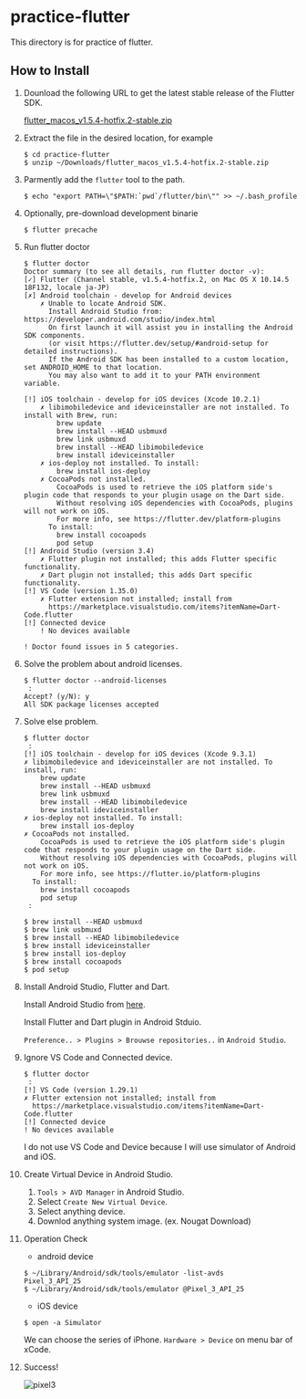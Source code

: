 # practice-flutter
This directory is for practice of flutter.

## How to Install

1. Dounload the following URL to get the latest stable release of the Flutter SDK.

    [flutter_macos_v1.5.4-hotfix.2-stable.zip](https://storage.googleapis.com/flutter_infra/releases/stable/macos/flutter_macos_v1.5.4-hotfix.2-stable.zip)

2. Extract the file in the desired location, for example
    ```
    $ cd practice-flutter
    $ unzip ~/Downloads/flutter_macos_v1.5.4-hotfix.2-stable.zip
    ```

3. Parmently add the ``flutter`` tool to the path.

    ```
    $ echo "export PATH=\"$PATH:`pwd`/flutter/bin\"" >> ~/.bash_profile
    ```

4. Optionally, pre-download development binarie

    ```
    $ flutter precache
    ```

5. Run flutter doctor

    ```
    $ flutter doctor
    Doctor summary (to see all details, run flutter doctor -v):
    [✓] Flutter (Channel stable, v1.5.4-hotfix.2, on Mac OS X 10.14.5 18F132, locale ja-JP)
    [✗] Android toolchain - develop for Android devices
        ✗ Unable to locate Android SDK.
          Install Android Studio from: https://developer.android.com/studio/index.html
          On first launch it will assist you in installing the Android SDK components.
          (or visit https://flutter.dev/setup/#android-setup for detailed instructions).
          If the Android SDK has been installed to a custom location, set ANDROID_HOME to that location.
          You may also want to add it to your PATH environment variable.

    [!] iOS toolchain - develop for iOS devices (Xcode 10.2.1)
        ✗ libimobiledevice and ideviceinstaller are not installed. To install with Brew, run:
            brew update
            brew install --HEAD usbmuxd
            brew link usbmuxd
            brew install --HEAD libimobiledevice
            brew install ideviceinstaller
        ✗ ios-deploy not installed. To install:
            brew install ios-deploy
        ✗ CocoaPods not installed.
            CocoaPods is used to retrieve the iOS platform side's plugin code that responds to your plugin usage on the Dart side.
            Without resolving iOS dependencies with CocoaPods, plugins will not work on iOS.
            For more info, see https://flutter.dev/platform-plugins
          To install:
            brew install cocoapods
            pod setup
    [!] Android Studio (version 3.4)
        ✗ Flutter plugin not installed; this adds Flutter specific functionality.
        ✗ Dart plugin not installed; this adds Dart specific functionality.
    [!] VS Code (version 1.35.0)
        ✗ Flutter extension not installed; install from
          https://marketplace.visualstudio.com/items?itemName=Dart-Code.flutter
    [!] Connected device
        ! No devices available

    ! Doctor found issues in 5 categories.

    ```

6. Solve the problem about android licenses.
    ```
    $ flutter doctor --android-licenses
     :
    Accept? (y/N): y
    All SDK package licenses accepted
    ````

7. Solve else problem.
    ```
    $ flutter doctor
     :
    [!] iOS toolchain - develop for iOS devices (Xcode 9.3.1)
    ✗ libimobiledevice and ideviceinstaller are not installed. To install, run:
        brew update
        brew install --HEAD usbmuxd
        brew link usbmuxd
        brew install --HEAD libimobiledevice
        brew install ideviceinstaller
    ✗ ios-deploy not installed. To install:
        brew install ios-deploy
    ✗ CocoaPods not installed.
        CocoaPods is used to retrieve the iOS platform side's plugin code that responds to your plugin usage on the Dart side.
        Without resolving iOS dependencies with CocoaPods, plugins will not work on iOS.
        For more info, see https://flutter.io/platform-plugins
      To install:
        brew install cocoapods
        pod setup
     :
    ```
    ```
    $ brew install --HEAD usbmuxd
    $ brew link usbmuxd
    $ brew install --HEAD libimobiledevice
    $ brew install ideviceinstaller
    $ brew install ios-deploy
    $ brew install cocoapods
    $ pod setup
    ```

8. Install Android Studio, Flutter and Dart.

    Install Android Studio from [here](https://developer.android.com/studio/index.html).

    Install Flutter and Dart plugin in Android Stduio.

    ``Preference.. > Plugins > Brouwse repositories..`` in ``Android Studio``.

9. Ignore VS Code and Connected device.

    ```
    $ flutter doctor
     :
    [!] VS Code (version 1.29.1)
    ✗ Flutter extension not installed; install from
      https://marketplace.visualstudio.com/items?itemName=Dart-Code.flutter
    [!] Connected device
    ! No devices available
    ```

    I do not use VS Code and Device because I will use simulator of Android and iOS.

10. Create Virtual Device in Android Studio.

    1. ``Tools > AVD Manager`` in Android Studio.
    2. Select ``Create New Virtual Device``.
    3. Select anything device.
    4. Downlod anything system image. (ex. Nougat Download)

11. Operation Check

    - android device

    ```
    $ ~/Library/Android/sdk/tools/emulator -list-avds
    Pixel_3_API_25
    $ ~/Library/Android/sdk/tools/emulator @Pixel_3_API_25
    ```

    - iOS device
    ```
    $ open -a Simulator
    ```

    We can choose the series of iPhone.
    ``Hardware > Device`` on menu bar of xCode.

12. Success!

    ![pixel3](https://github.com/tsutarou10/silver-rack-sandbox/blob/feature/practice-flutter/miyazaki/practice-flutter/img/pixel3.png?raw=true)
